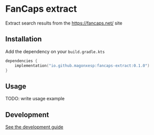 # FanCaps extract

Extract search results from the https://fancaps.net/ site

## Installation

Add the dependency on your `build.gradle.kts`

```kotlin
dependencies {
    implementation("io.github.magonxesp:fancaps-extract:0.1.0")
}
```

## Usage

TODO: write usage example

## Development

[See the development guide](./docs/development.md)
